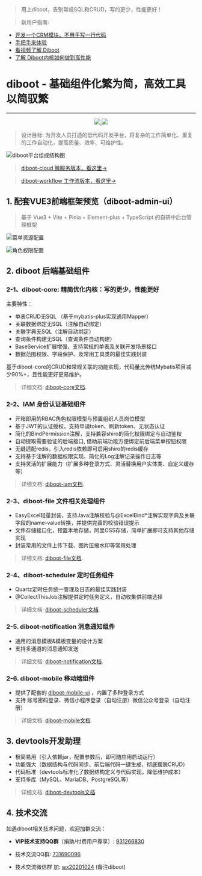 > 用上diboot，告别常规SQL和CRUD，写的更少，性能更好！

> 新用户指南:
- [开发一个CRM模块，不用手写一行代码](https://www.bilibili.com/video/BV1xF411S7eF/)
- [手把手来体验](http://v3.diboot.com/pages/bootstrap/) 
- [看视频了解 Diboot](https://www.bilibili.com/video/BV17P4y1p7L4) 
- [了解 Diboot内核如何做到高性能](https://www.bilibili.com/video/BV1tL411p7CD)

# diboot - 基础组件化繁为简，高效工具以简驭繁
<hr>
<p align="center">
    <a href="http://www.apache.org/licenses/LICENSE-2.0.html" target="_blank">
        <img src="https://img.shields.io/hexpm/l/plug.svg">
    </a>
    <a href="https://mvnrepository.com/artifact/com.diboot" target="_blank">
        <img src="https://img.shields.io/maven-central/v/com.diboot/diboot-core-spring-boot-starter">
    </a>
</p>

> 设计目标: 为开发人员打造的低代码开发平台，将复杂的工作简单化、重复的工作自动化，提高质量、效率、可维护性。

![diboot平台组成结构图](https://www.diboot.com/structure.png)

> [diboot-cloud 微服务版本，看这里->](https://www.diboot.com/guide/diboot-cloud/introduce.html)

> [diboot-workflow 工作流版本，看这里->](https://www.diboot.com/guide/diboot-workflow/introduce.html)

## 1. 配套VUE3前端框架预览（diboot-admin-ui）
> 基于 Vue3 + Vite + Pinia + Element-plus + TypeScript 的自研中后台管理框架

![菜单资源配置](http://v3.diboot.com/img/permission.png)

![角色权限配置](http://v3.diboot.com/img/role-permission.png)

## 2. diboot 后端基础组件

### 2-1、diboot-core: 精简优化内核：写的更少，性能更好
主要特性：
* 单表CRUD无SQL （基于mybatis-plus实现通用Mapper）
* 关联数据绑定无SQL（注解自动绑定）
* 关联字典无SQL（注解自动绑定）
* 查询条件构建无SQL（查询条件自动构建）
* BaseService扩展增强，支持常规的单表及关联开发场景接口
* 数据范围权限、字段保护、及常用工具类的最佳实践封装

基于diboot-core的CRUD和常规关联的功能实现，代码量比传统Mybatis项目减少90%+，且性能更好更易维护。
> 详细文档: [diboot-core文档](http://v3.diboot.com/pages/core_introduce/).

### 2-2、IAM 身份认证基础组件

* 开箱即用的RBAC角色权限模型与预置组织人员岗位模型
* 基于JWT的认证授权，支持申请token、刷新token、无状态认证
* 简化的BindPermission注解，支持兼容shiro的简化权限绑定与自动鉴权
* 自动提取需要验证的后端接口, 借助前端功能方便绑定前后端菜单按钮权限
* 无缝适配redis，引入redis依赖即可启用shiro的redis缓存
* 支持基于注解的数据权限实现、简化的Log注解记录操作日志等
* 支持灵活的扩展能力（扩展多种登录方式、灵活替换用户实体类、自定义缓存等）
> 详细文档: [diboot-iam文档](http://v3.diboot.com/pages/iam_introduce/).

### 2-3、diboot-file 文件相关处理组件

* EasyExcel轻量封装，支持Java注解校验与@ExcelBind*注解实现字典及关联字段的name-value转换，并提供完善的校验错误提示
* 文件存储接口化，预置本地存储，阿里OSS存储，简单扩展即可支持其他存储实现
* 封装常用的文件上传下载、图片压缩水印等常用处理
> 详细文档: [diboot-file文档](http://v3.diboot.com/pages/file_introduce/).

### 2-4、diboot-scheduler 定时任务组件

* Quartz定时任务统一管理及日志的最佳实践封装
* @CollectThisJob注解提供定时任务定义，自动收集供前端选择
> 详细文档: [diboot-scheduler文档](http://v3.diboot.com/pages/diboot_scheduler/).

### 2-5. diboot-notification 消息通知组件

* 通用的消息模板&模板变量的设计方案
* 支持多通道的消息通知发送
> 详细文档: [diboot-notification文档](http://v3.diboot.com/pages/notification/).

### 2-6. diboot-mobile 移动端组件

* 提供了配套的 [diboot-mobile-ui](https://gitee.com/dibo_software/diboot-mobile-ui) ，内置了多种登录方式
* 支持 账号密码登录、微信小程序登录（自动注册）微信公众号登录（自动注册）
> 详细文档: [diboot-mobile文档](http://v3.diboot.com/pages/diboot_mobile/).

## 3. devtools开发助理
* 极简易用（引入依赖jar，配置参数后，即可随应用启动运行）
* 功能强大（数据结构与代码同步、前后端代码一键生成、彻底摆脱CRUD）
* 代码标准（devtools标准化了数据结构定义与代码实现，降低维护成本）
* 支持多库（MySQL、MariaDB、PostgreSQL等）

> 详细文档: [diboot-devtools文档](https://www.diboot.com/guide/diboot-devtools/introduce.html).

## 4. 技术交流
如遇diboot相关技术问题，欢迎加群交流：

* **VIP技术支持QQ群**（捐助/付费用户尊享）: [931266830]()

* 技术交流QQ群: [731690096]()

* 技术交流微信群 加: [wx20201024]() (备注diboot)
